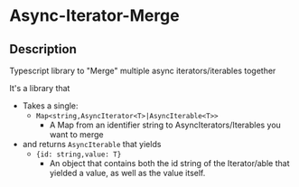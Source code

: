 # Async-Iterator-Merge

## Description
Typescript library to "Merge" multiple async iterators/iterables together

It's a library that 
* Takes a single:
  * `Map<string,AsyncIterator<T>|AsyncIterable<T>>`
    * A Map from an identifier string to AsyncIterators/Iterables you want to merge
* and returns `AsyncIterable` that yields
  * `{id: string,value: T}`
    * An object that contains both the id string of the Iterator/able that yielded a value, as well as the value itself.
